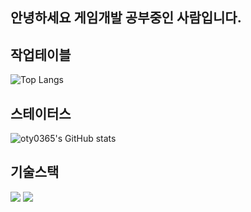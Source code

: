 ## 안녕하세요 게임개발 공부중인 사람입니다.
## 작업테이블
![Top Langs](https://github-readme-stats.vercel.app/api/top-langs/?username=oty0365&layout=compact)
## 스테이터스
![oty0365's GitHub stats](https://github-readme-stats.vercel.app/api?username=oty0365&show_icons=true&theme=radical&show=reviews,discussions_started,discussions_answered,prs_merged,prs_merged_percentage)
## 기술스택
<img src="https://img.shields.io/badge/unity-20232a.svg?style=for-the-badge&logo=unity&logoColor=FFFFF" />
<img src="https://capsule-render.vercel.app/api?type=wave&color=auto&height=300&section=header&text=capsule%20collider&fontSize=90" />

<!--
**oty0365/oty0365** is a ✨ _special_ ✨ repository because its `README.md` (this file) appears on your GitHub profile.

Here are some ideas to get you started:

- 🔭 I’m currently working on ...
- 🌱 I’m currently learning ...
- 👯 I’m looking to collaborate on ...
- 🤔 I’m looking for help with ...
- 💬 Ask me about ...
- 📫 How to reach me: ...
- 😄 Pronouns: ...
- ⚡ Fun fact: ...
-->
